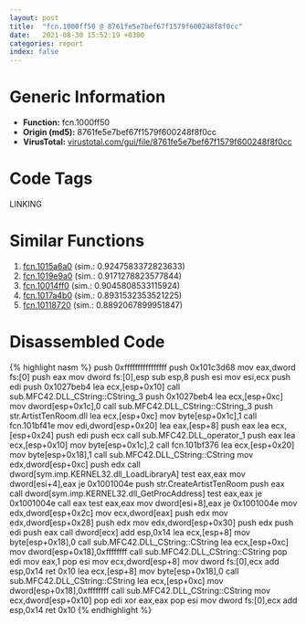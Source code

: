 ```yaml
---
layout: post
title:  "fcn.1000ff50 @ 8761fe5e7bef67f1579f600248f8f0cc"
date:   2021-08-30 15:52:19 +0300
categories: report
index: false
---
```


# Generic Information
- **Function:** fcn.1000ff50
- **Origin (md5):** 8761fe5e7bef67f1579f600248f8f0cc
- **VirusTotal:** [virustotal.com/gui/file/8761fe5e7bef67f1579f600248f8f0cc][virustotal_ref]

# Code Tags
<span class="tag" id="LINKING">LINKING</span>


# Similar Functions

1. [fcn.1015a6a0][similar_1_ref] (sim.: 0.9247583372823633)
2. [fcn.1019e9a0][similar_2_ref] (sim.: 0.9171278823577844)
3. [fcn.10014ff0][similar_3_ref] (sim.: 0.9045808533115924)
4. [fcn.1017a4b0][similar_4_ref] (sim.: 0.8931532353521225)
5. [fcn.10118720][similar_5_ref] (sim.: 0.8892067899951847)


# Disassembled Code

{% highlight nasm %}
push 0xffffffffffffffff
push 0x101c3d68
mov eax,dword fs:[0]
push eax
mov dword fs:[0],esp
sub esp,8
push esi
mov esi,ecx
push edi
push 0x1027beb4
lea ecx,[esp+0x10]
call sub.MFC42.DLL_CString::CString_3
push 0x1027beb4
lea ecx,[esp+0xc]
mov dword[esp+0x1c],0
call sub.MFC42.DLL_CString::CString_3
push str.ArtistTenRoom.dll
lea ecx,[esp+0xc]
mov byte[esp+0x1c],1
call fcn.101bf41e
mov edi,dword[esp+0x20]
lea eax,[esp+8]
push eax
lea ecx,[esp+0x24]
push edi
push ecx
call sub.MFC42.DLL_operator_1
push eax
lea ecx,[esp+0x10]
mov byte[esp+0x1c],2
call fcn.101bf376
lea ecx,[esp+0x20]
mov byte[esp+0x18],1
call sub.MFC42.DLL_CString::CString
mov edx,dword[esp+0xc]
push edx
call dword[sym.imp.KERNEL32.dll_LoadLibraryA]
test eax,eax
mov dword[esi+4],eax
je 0x1001004e
push str.CreateArtistTenRoom
push eax
call dword[sym.imp.KERNEL32.dll_GetProcAddress]
test eax,eax
je 0x1001004e
call eax
test eax,eax
mov dword[esi+8],eax
je 0x1001004e
mov edx,dword[esp+0x2c]
mov ecx,dword[eax]
push edx
mov edx,dword[esp+0x28]
push edx
mov edx,dword[esp+0x30]
push edx
push edi
push eax
call dword[ecx]
add esp,0x14
lea ecx,[esp+8]
mov byte[esp+0x18],0
call sub.MFC42.DLL_CString::CString
lea ecx,[esp+0xc]
mov dword[esp+0x18],0xffffffff
call sub.MFC42.DLL_CString::CString
pop edi
mov eax,1
pop esi
mov ecx,dword[esp+8]
mov dword fs:[0],ecx
add esp,0x14
ret 0x10
lea ecx,[esp+8]
mov byte[esp+0x18],0
call sub.MFC42.DLL_CString::CString
lea ecx,[esp+0xc]
mov dword[esp+0x18],0xffffffff
call sub.MFC42.DLL_CString::CString
mov ecx,dword[esp+0x10]
pop edi
xor eax,eax
pop esi
mov dword fs:[0],ecx
add esp,0x14
ret 0x10
{% endhighlight %}


[similar_1_ref]: /report/fcn.1015a6a0@8761fe5e7bef67f1579f600248f8f0cc
[similar_2_ref]: /report/fcn.1019e9a0@8761fe5e7bef67f1579f600248f8f0cc
[similar_3_ref]: /report/fcn.10014ff0@8761fe5e7bef67f1579f600248f8f0cc
[similar_4_ref]: /report/fcn.1017a4b0@8761fe5e7bef67f1579f600248f8f0cc
[similar_5_ref]: /report/fcn.10118720@8761fe5e7bef67f1579f600248f8f0cc
[virustotal_ref]: https://www.virustotal.com/gui/file/8761fe5e7bef67f1579f600248f8f0cc